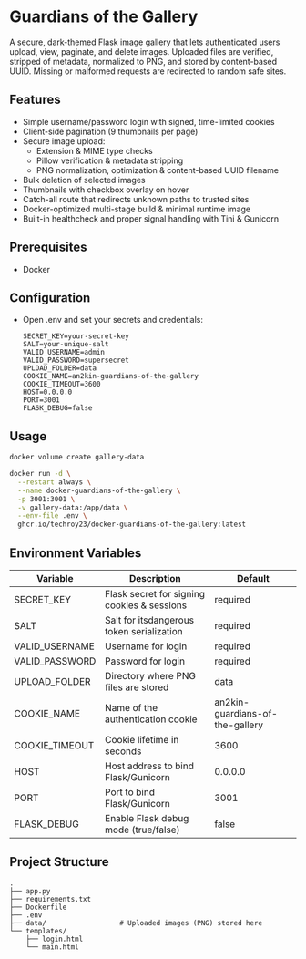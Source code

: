 # Guardians of the Gallery
A secure, dark-themed Flask image gallery that lets authenticated users upload, view, paginate, and delete images. Uploaded files are verified, stripped of metadata, normalized to PNG, and stored by content-based UUID. Missing or malformed requests are redirected to random safe sites.

## Features
- Simple username/password login with signed, time-limited cookies  
- Client-side pagination (9 thumbnails per page)  
- Secure image upload:  
  - Extension & MIME type checks  
  - Pillow verification & metadata stripping  
  - PNG normalization, optimization & content-based UUID filename  
- Bulk deletion of selected images  
- Thumbnails with checkbox overlay on hover  
- Catch-all route that redirects unknown paths to trusted sites  
- Docker-optimized multi-stage build & minimal runtime image  
- Built-in healthcheck and proper signal handling with Tini & Gunicorn  

## Prerequisites
- Docker

## Configuration
- Open .env and set your secrets and credentials:
  ```text
  SECRET_KEY=your-secret-key
  SALT=your-unique-salt
  VALID_USERNAME=admin
  VALID_PASSWORD=supersecret
  UPLOAD_FOLDER=data
  COOKIE_NAME=an2kin-guardians-of-the-gallery
  COOKIE_TIMEOUT=3600
  HOST=0.0.0.0
  PORT=3001
  FLASK_DEBUG=false
  ```

## Usage
  ```bash
  docker volume create gallery-data

  docker run -d \
    --restart always \
    --name docker-guardians-of-the-gallery \
    -p 3001:3001 \
    -v gallery-data:/app/data \
    --env-file .env \
    ghcr.io/techroy23/docker-guardians-of-the-gallery:latest
  ```


## Environment Variables
  | Variable         | Description                                            | Default                                    |
  |------------------|--------------------------------------------------------|--------------------------------------------|
  | SECRET_KEY       | Flask secret for signing cookies & sessions            | required                                   |
  | SALT             | Salt for itsdangerous token serialization              | required                                   |
  | VALID_USERNAME   | Username for login                                     | required                                   |
  | VALID_PASSWORD   | Password for login                                     | required                                   |
  | UPLOAD_FOLDER    | Directory where PNG files are stored                   | data                                       |
  | COOKIE_NAME      | Name of the authentication cookie                      | an2kin-guardians-of-the-gallery            |
  | COOKIE_TIMEOUT   | Cookie lifetime in seconds                             | 3600                                       |
  | HOST             | Host address to bind Flask/Gunicorn                    | 0.0.0.0                                    |
  | PORT             | Port to bind Flask/Gunicorn                            | 3001                                       |
  | FLASK_DEBUG      | Enable Flask debug mode (true/false)                   | false                                      |

## Project Structure
  ```text
  .
  ├── app.py
  ├── requirements.txt
  ├── Dockerfile
  ├── .env
  ├── data/                  # Uploaded images (PNG) stored here
  └── templates/
      ├── login.html
      └── main.html
  ```
